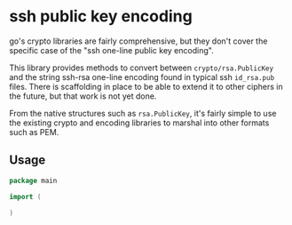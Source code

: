 # ssh public key encoding

go's crypto libraries are fairly comprehensive, but they don't cover the specific case of the "ssh one-line public key encoding".

This library provides methods to convert between `crypto/rsa.PublicKey` and the string ssh-rsa one-line encoding found in typical ssh `id_rsa.pub` files.  There is scaffolding in place to be able to extend it to other ciphers in the future, but that work is not yet done.

From the native structures such as `rsa.PublicKey`, it's fairly simple to use the existing crypto and encoding libraries to marshal into other formats such as PEM.

## Usage

```go
package main

import (
	
)
```
